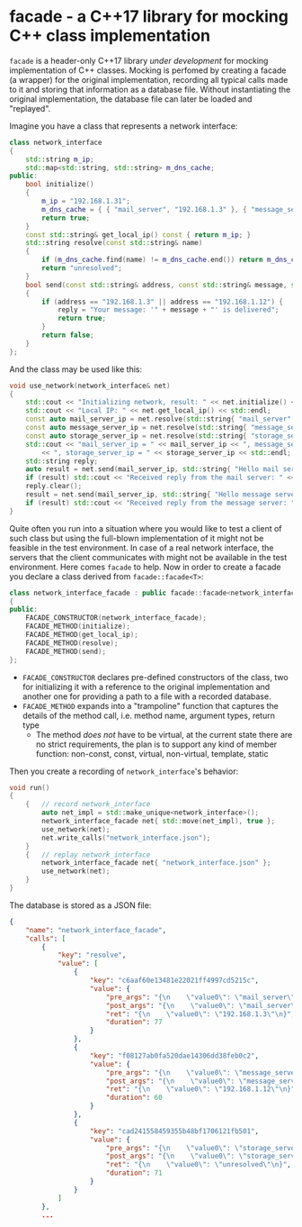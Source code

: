 # facade - a C++17 library for mocking C++ class implementation

`facade` is a header-only C++17 library _under development_ for mocking implementation of C++ classes.
Mocking is perfomed by creating a facade (a wrapper) for the original implementation, recording all typical calls made to it and storing that information as a database file. Without instantiating the original implementation, the database file can later be loaded and "replayed".

Imagine you have a class that represents a network interface:
```cpp
class network_interface
{
    std::string m_ip;
    std::map<std::string, std::string> m_dns_cache;
public:
    bool initialize()
    {
        m_ip = "192.168.1.31";
        m_dns_cache = { { "mail_server", "192.168.1.3" }, { "message_server", "192.168.1.12"} };
        return true;
    }
    const std::string& get_local_ip() const { return m_ip; }
    std::string resolve(const std::string& name)
    {
        if (m_dns_cache.find(name) != m_dns_cache.end()) return m_dns_cache[name];
        return "unresolved";
    }
    bool send(const std::string& address, const std::string& message, std::string& reply)
    {
        if (address == "192.168.1.3" || address == "192.168.1.12") {
            reply = "Your message: '" + message + "' is delivered";
            return true;
        }
        return false;
    }
};
```
And the class may be used like this:
```cpp
void use_network(network_interface& net)
{
    std::cout << "Initializing network, result: " << net.initialize() << std::endl;
    std::cout << "Local IP: " << net.get_local_ip() << std::endl;
    const auto mail_server_ip = net.resolve(std::string{ "mail_server" });
    const auto message_server_ip = net.resolve(std::string{ "message_server" });
    const auto storage_server_ip = net.resolve(std::string{ "storage_server" });
    std::cout << "mail_server_ip = " << mail_server_ip << ", message_server_ip = " << message_server_ip
        << ", storage_server_ip = " << storage_server_ip << std::endl;
    std::string reply;
    auto result = net.send(mail_server_ip, std::string{ "Hello mail server!" }, reply);
    if (result) std::cout << "Received reply from the mail server: " << reply << std::endl;
    reply.clear();
    result = net.send(mail_server_ip, std::string{ "Hello message server!" }, reply);
    if (result) std::cout << "Received reply from the message server: " << reply << std::endl;
}
```
Quite often you run into a situation where you would like to test a client of such class but using the full-blown implementation of it might not be feasible in the test environment. In case of a real network interface, the servers that the client communicates with might not be available in the test environment. Here comes `facade` to help.
Now in order to create a facade you declare a class derived from `facade::facade<T>`:
```cpp
class network_interface_facade : public facade::facade<network_interface>
{
public:
    FACADE_CONSTRUCTOR(network_interface_facade);
    FACADE_METHOD(initialize);
    FACADE_METHOD(get_local_ip);
    FACADE_METHOD(resolve);
    FACADE_METHOD(send);
};
```
* `FACADE_CONSTRUCTOR` declares pre-defined constructors of the class, two for initializing it with a reference to the original implementation and another one for providing a path to a file with a recorded database.
* `FACADE_METHOD` expands into a "trampoline" function that captures the details of the method call, i.e. method name, argument types, return type
  * The method *does not* have to be virtual, at the current state there are no strict requirements, the plan is to support any kind of member function: non-const, const, virtual, non-virtual, template, static
  
Then you create a recording of `network_interface`'s behavior:
```cpp
void run()
{
    {   // record network_interface
        auto net_impl = std::make_unique<network_interface>();
        network_interface_facade net{ std::move(net_impl), true };
        use_network(net);
        net.write_calls("network_interface.json");
    }
    {   // replay network_interface
        network_interface_facade net{ "network_interface.json" };
        use_network(net);
    }
}
```

The database is stored as a JSON file:

```json
{
    "name": "network_interface_facade",
    "calls": [
        {
            "key": "resolve",
            "value": [
                {
                    "key": "c6aaf60e13481e22021ff4997cd5215c",
                    "value": {
                        "pre_args": "{\n    \"value0\": \"mail_server\"\n}",
                        "post_args": "{\n    \"value0\": \"mail_server\"\n}",
                        "ret": "{\n    \"value0\": \"192.168.1.3\"\n}",
                        "duration": 77
                    }
                },
                {
                    "key": "f08127ab0fa520dae14306dd38feb0c2",
                    "value": {
                        "pre_args": "{\n    \"value0\": \"message_server\"\n}",
                        "post_args": "{\n    \"value0\": \"message_server\"\n}",
                        "ret": "{\n    \"value0\": \"192.168.1.12\"\n}",
                        "duration": 60
                    }
                },
                {
                    "key": "cad241558459355b48bf1706121fb501",
                    "value": {
                        "pre_args": "{\n    \"value0\": \"storage_server\"\n}",
                        "post_args": "{\n    \"value0\": \"storage_server\"\n}",
                        "ret": "{\n    \"value0\": \"unresolved\"\n}",
                        "duration": 71
                    }
                }
            ]
        },
        ...
```
